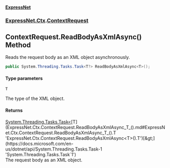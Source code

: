 #### [ExpressNet](ExpressNet.md 'ExpressNet')
### [ExpressNet.Ctx](ExpressNet.Ctx.md 'ExpressNet.Ctx').[ContextRequest](ExpressNet.Ctx.ContextRequest.md 'ExpressNet.Ctx.ContextRequest')

## ContextRequest.ReadBodyAsXmlAsync<T>() Method

Reads the request body as an XML object asynchronously.

```csharp
public System.Threading.Tasks.Task<T?> ReadBodyAsXmlAsync<T>();
```
#### Type parameters

<a name='ExpressNet.Ctx.ContextRequest.ReadBodyAsXmlAsync_T_().T'></a>

`T`

The type of the XML object.

#### Returns
[System.Threading.Tasks.Task&lt;](https://docs.microsoft.com/en-us/dotnet/api/System.Threading.Tasks.Task-1 'System.Threading.Tasks.Task`1')[T](ExpressNet.Ctx.ContextRequest.ReadBodyAsXmlAsync_T_().md#ExpressNet.Ctx.ContextRequest.ReadBodyAsXmlAsync_T_().T 'ExpressNet.Ctx.ContextRequest.ReadBodyAsXmlAsync<T>().T')[&gt;](https://docs.microsoft.com/en-us/dotnet/api/System.Threading.Tasks.Task-1 'System.Threading.Tasks.Task`1')  
The request body as an XML object.